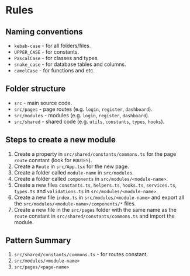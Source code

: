 # Rules

## Naming conventions

- `kebab-case` - for all folders/files.
- `UPPER_CASE` - for constants.
- `PascalCase` - for classes and types.
- `snake_case` - for database tables and columns.
- `camelCase` - for functions and etc.

## Folder structure

- `src` - main source code.
- `src/pages` - page routes (e.g. `login`, `register`, `dashboard`).
- `src/modules` - modules (e.g. `login`, `register`, `dashboard`).
- `src/shared` - shared code (e.g. `utils`, `constants`, `types`, `hooks`).

## Steps to create a new module

1. Create a property in `src/shared/constants/commons.ts` for the page `route` constant (look for `ROUTES`).
2. Create a `Route` in `src/App.tsx` for the new page.
3. Create a folder called `module-name` in `src/modules`.
4. Create a folder called `components` in `src/modules/<module-name>`.
5. Create a new files `constants.ts`, `helpers.ts`, `hooks.ts`, `services.ts`, `types.ts` and `validations.ts` in `src/modules/<module-name>`.
6. Create a new file `index.ts` in `src/modules/<module-name>` and export all the `src/modules/<module-name>/components/*` files.
7. Create a new file in the `src/pages` folder with the same name as the `route` constant in `src/shared/constants/commons.ts` and import the module.

## Pattern Summary

1. `src/shared/constants/commons.ts` - for routes constant.
2. `src/modules/<module-name>`
3. `src/pages/<page-name>`
